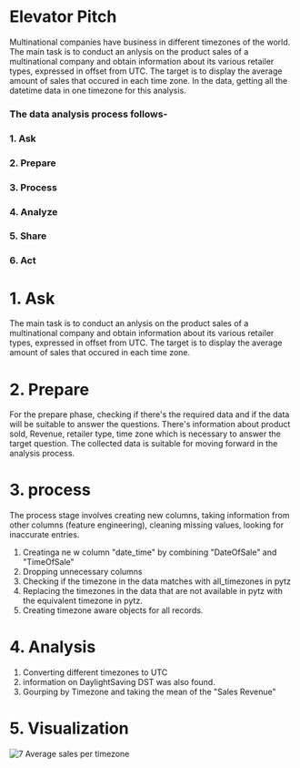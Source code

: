 # Elevator Pitch
Multinational companies have business in different timezones of the world. 
The main task is to conduct an anlysis on the product sales of a multinational company and obtain information about its various retailer types, expressed in offset from UTC. The target is to display the average amount of sales that occured in each time zone.
In the data, getting all the datetime data in one timezone for this analysis.

### The data analysis process follows-
### 1. Ask
### 2. Prepare
### 3. Process
### 4. Analyze
### 5. Share
### 6. Act

# 1. Ask
The main task is to conduct an anlysis on the product sales of a multinational company and obtain information about its various retailer types, expressed in offset from UTC. The target is to display the average amount of sales that occured in each time zone.

# 2. Prepare
For the prepare phase, checking if there's the required data and if the data will be suitable to answer the questions. 
There's information about product sold, Revenue, retailer type, time zone which is necessary to answer the target question. The collected data is suitable for moving forward in the analysis process.  

# 3. process
The process stage involves creating new columns, taking information from other columns (feature engineering), cleaning missing values, looking for inaccurate entries.

1. Creatinga ne w column "date_time" by combining "DateOfSale" and "TimeOfSale"
2. Dropping unnecessary columns
3. Checking if the timezone in the data matches with all_timezones in pytz
4. Replacing the timezones in the data that are not available in pytz with the equivalent timezone in pytz.
5. Creating timezone aware objects for all records.

# 4. Analysis
1. Converting different timezones to UTC
2. information on DaylightSaving DST was also found. 
3. Gourping by Timezone and taking the mean of the "Sales Revenue"

# 5. Visualization
![7  Average sales per timezone](https://user-images.githubusercontent.com/43137227/166161811-a8f4c636-7dea-4f81-9d74-7d207353e538.PNG)


